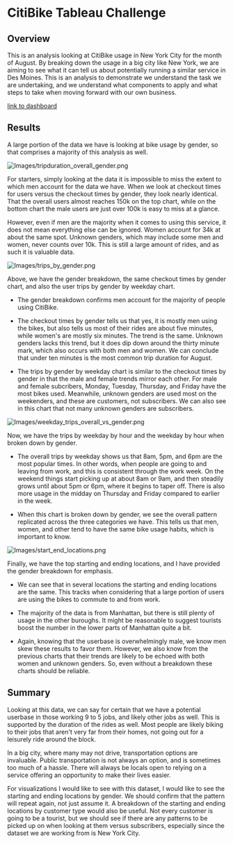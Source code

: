 # CitiBike Tableau Challenge

## Overview
This is an analysis looking at CitiBike usage in New York City for the month of August. By breaking down the usage in a big city like New York, we are aiming to see what it can tell us about potentially running a similar service in Des Moines. This is an analysis to demonstrate we understand the task we are undertaking, and we understand what components to apply and what steps to take when moving forward with our own business.

[link to dashboard](https://public.tableau.com/app/profile/rose8042/viz/citibike_challenge_16627864254690/BikeUsage?publish=yes)

## Results
A large portion of the data we have is looking at bike usage by gender, so that comprises a majority of this analysis as well. 

![Images/tripduration_overall_gender.png](Images/tripduration_overall_gender.png)

For starters, simply looking at the data it is impossible to miss the extent to which men account for the data we have. When we look at checkout times for users versus the checkout times by gender, they look nearly identical. That the overall users almost reaches 150k on the top chart, while on the bottom chart the male users are just over 100k is easy to miss at a glance.

However, even if men are the majority when it comes to using this service, it does not mean everything else can be ignored. Women account for 34k at about the same spot. Unknown genders, which may include some men and women, never counts over 10k. This is still a large amount of rides, and as such it is valuable data.

![Images/trips_by_gender.png](Images/trips_by_gender.png)

Above, we have the gender breakdown, the same checkout times by gender chart, and also the user trips by gender by weekday chart.

- The gender breakdown confirms men account for the majority of people using CitiBike.

- The checkout times by gender tells us that yes, it is mostly men using the bikes, but also tells us most of their rides are about five minutes, while women's are mostly six minutes. The trend is the same. Unknown genders lacks this trend, but it does dip down around the thirty minute mark, which also occurs with both men and women. We can conclude that under ten minutes is the most common trip duration for August.

- The trips by gender by weekday chart is similar to the checkout times by gender in that the male and female trends mirror each other. For male and female subcribers, Monday, Tuesday, Thursday, and Friday have the most bikes used. Meanwhile, unknown genders are used most on the weekenders, and these are customers, not subscribers. We can also see in this chart that not many unknown genders are subscribers.

![Images/weekday_trips_overall_vs_gender.png](Images/weekday_trips_overall_vs_gender.png)

Now, we have the trips by weekday by hour and the weekday by hour when broken down by gender.
 - The overall trips by weekday shows us that 8am, 5pm, and 6pm are the most popular times. In other words, when people are going to and leaving from work, and this is consistent through the work week. On the weekend things start picking up at about 8am or 9am, and then steadily grows until about 5pm or 6pm, where it begins to taper off. There is also more usage in the midday on Thursday and Friday compared to earlier in the week.
 
 - When this chart is broken down by gender, we see the overall pattern replicated across the three categories we have. This tells us that men, women, and other tend to have the same bike usage habits, which is important to know.

![Images/start_end_locations.png](Images/start_end_locations.png)

Finally, we have the top starting and ending locations, and I have provided the gender breakdown for emphasis.
- We can see that in several locations the starting and ending locations are the same. This tracks when considering that a large portion of users are using the bikes to commute to and from work.

- The majority of the data is from Manhattan, but there is still plenty of
usage in the other buroughs. It might be reasonable to suggest tourists boost the number in the lower parts of Manhattan quite a bit.

- Again, knowing that the userbase is overwhelmingly male, we know men skew these results to favor them. However, we also know from the previous charts that their trends are likely to be echoed with both women and unknown genders. So, even without a breakdown these charts should be reliable.

## Summary
Looking at this data, we can say for certain that we have a potential userbase in those working 9 to 5 jobs, and likely other jobs as well. This is supported by the duration of the rides as well. Most people are likely biking to their jobs that aren't very far from their homes, not going out for a leisurely ride around the block.

In a big city, where many may not drive, transportation options are invaluable. Public transportation is not always an option, and is sometimes too much of a hassle. There will always be locals open to relying on a service offering an opportunity to make their lives easier.

For visualizations I would like to see with this dataset, I would like to see the starting and ending locations by gender. We should confirm that the pattern will repeat again, not just assume it. A breakdown of the starting and ending locations by customer type would also be useful. Not every customer is going to be a tourist, but we should see if there are any patterns to be picked up on when looking at them versus subscribers, especially since the dataset we are working from is New York City.
